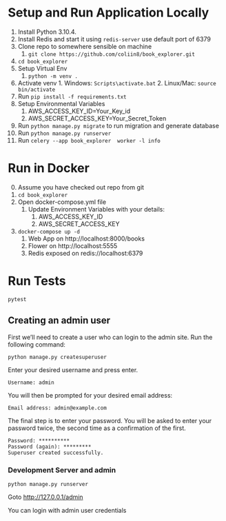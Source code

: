# Setup and Run Application Locally

1. Install Python 3.10.4.
2. Install Redis and start it using `redis-server` use default port of 6379
3. Clone repo to somewhere sensible on machine
   1. `git clone https://github.com/coliin8/book_explorer.git`
4. `cd book_explorer`
5. Setup Virtual Env
   1. `python -m venv .`
  1. Activate venv
    1. Windows: `Scripts\activate.bat`
    2. Linux/Mac: `source bin/activate`
6. Run `pip install -f requirements.txt`
7. Setup Environmental Variables
   1. AWS_ACCESS_KEY_ID=Your_Key_id
   2. AWS_SECRET_ACCESS_KEY=Your_Secret_Token
8. Run `python manage.py migrate` to run migration and generate database
9.  Run `python manage.py runserver`
10. Run `celery --app book_explorer  worker -l info`

# Run in Docker
   
   0. Assume you have checked out repo from git
   1. `cd book_explorer`
   2. Open docker-compose.yml file
      1. Update Environment Variables with your details:
         1. AWS_ACCESS_KEY_ID
         2. AWS_SECRET_ACCESS_KEY
   3. `docker-compose up -d`
      1. Web App on http://localhost:8000/books
      2. Flower on http://localhost:5555
      3. Redis exposed on redis://localhost:6379
   



# Run Tests

`pytest`

## Creating an admin user

First we’ll need to create a user who can login to the admin site. Run the following command:

`python manage.py createsuperuser`

Enter your desired username and press enter.

`Username: admin`

You will then be prompted for your desired email address:

`Email address: admin@example.com`

The final step is to enter your password. You will be asked to enter your password twice, the second time as a confirmation of the first.

```
Password: **********
Password (again): *********
Superuser created successfully.
```

### Development Server and admin

`python manage.py runserver`

Goto http://127.0.0.1/admin

You can login with admin user credentials
